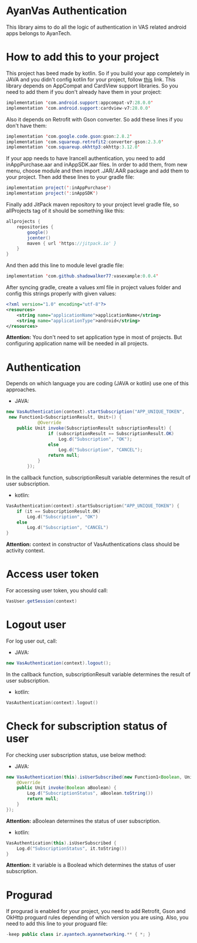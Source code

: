 # AyanVas Authentication
This library aims to do all the logic of authentication in VAS related android apps belongs to AyanTech.

# How to add this to your project
This project has beed made by kotlin. So if you build your app completely in JAVA and you didn't config kotlin for your project, follow [this](https://developer.android.com/studio/projects/add-kotlin) link.
This library depends on AppCompat and CardView support libraries. So you need to add them if you don't already have them in your project:
```java
implementation 'com.android.support:appcompat-v7:28.0.0'  
implementation 'com.android.support:cardview-v7:28.0.0'
```
Also it depends on Retrofit with Gson converter. So add these lines if you don't have them:
```java
implementation 'com.google.code.gson:gson:2.8.2'  
implementation 'com.squareup.retrofit2:converter-gson:2.3.0'  
implementation 'com.squareup.okhttp3:okhttp:3.12.0'
```
If your app needs to have Irancell authentication, you need to add inAppPurchase.aar and inAppSDK.aar files. In order to add them, from new menu, choose module and then import .JAR/.AAR package and add them to your project. Then add these lines to your gradle file:
```java
implementation project(':inAppPurchase')  
implementation project(':inAppSDK')
```
Finally add JitPack maven repository to your project level gradle file, so allProjects tag of it should be something like this:
```java
allprojects {  
    repositories {  
        google()  
        jcenter()  
        maven { url 'https://jitpack.io' }  
    }  
}
```
And then add this line to module level gradle file:
```java
implementation 'com.github.shadowalker77:vasexample:0.0.4'
```
After syncing gradle, create a values xml file in project values folder and config this strings properly with given values:
```xml
<?xml version="1.0" encoding="utf-8"?>
<resources>
    <string name="applicationName">applicationName</string>
    <string name="applicationType">android</string>
</resources>
```
**Attention:** You don't need to set application type in most of projects. But configuring application name will be needed in all projects.
# Authentication
Depends on which language you are coding (JAVA or kotlin) use one of this approaches.
* JAVA:
```java
new VasAuthentication(context).startSubscription("APP_UNIQUE_TOKEN",
 new Function1<SubscriptionResult, Unit>() {
            @Override
    public Unit invoke(SubscriptionResult subscriptionResult) {
                if (subscriptionResult == SubscriptionResult.OK)
                    Log.d("Subscription", "OK");
                else
                    Log.d("Subscription", "CANCEL");
                return null;
            }
        });
```
In the callback function, subscriptionResult variable determines the result of user subscription.
* kotlin:
```kotlin
VasAuthentication(context).startSubscription("APP_UNIQUE_TOKEN") {
    if (it == SubscriptionResult.OK)
        Log.d("Subscription", "OK")
    else
        Log.d("Subscription", "CANCEL")
}
```
**Attention:** context in constructor of VasAuthentications class should be activity context.
# Access user token
For accessing user token, you should call:
```java
VasUser.getSession(context)
```
# Logout user
For log user out, call:
* JAVA:
```java
new VasAuthentication(context).logout();
```
In the callback function, subscriptionResult variable determines the result of user subscription.
* kotlin:
```kotlin
VasAuthentication(context).logout()
```
# Check for subscription status of user
For checking user subscription status, use below method:
* JAVA:
```java
new VasAuthentication(this).isUserSubscribed(new Function1<Boolean, Unit>() {
    @Override
    public Unit invoke(Boolean aBoolean) {
        Log.d("SubscriptionStatus", aBoolean.toString())
        return null;
    }
});
```
**Attention:** aBoolean determines the status of user subscription.

* kotlin:
```kotlin
VasAuthentication(this).isUserSubscribed {
    Log.d("SubscriptionStatus", it.toString())
}
```
**Attention:** it variable is a Boolead which determines the status of user subscription.
# Progurad
If progurad is enabled for your project, you need to add Retrofit, Gson and OkHttp proguard rules depending of which version you are using. Also, you need to add this line to your proguard file:
```java
-keep public class ir.ayantech.ayannetworking.** { *; }
```